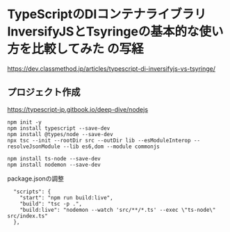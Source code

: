 # TypeScriptのDIコンテナライブラリ InversifyJSとTsyringeの基本的な使い方を比較してみた の写経
https://dev.classmethod.jp/articles/typescript-di-inversifyjs-vs-tsyringe/

## プロジェクト作成
https://typescript-jp.gitbook.io/deep-dive/nodejs
```
npm init -y
npm install typescript --save-dev
npm install @types/node --save-dev
npx tsc --init --rootDir src --outDir lib --esModuleInterop --resolveJsonModule --lib es6,dom --module commonjs

npm install ts-node --save-dev
npm install nodemon --save-dev
```

package.jsonの調整
```
  "scripts": {
    "start": "npm run build:live",
    "build": "tsc -p .",
    "build:live": "nodemon --watch 'src/**/*.ts' --exec \"ts-node\" src/index.ts"
  },
```


